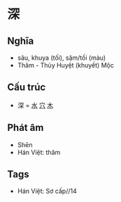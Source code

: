 # 深

## Nghĩa

* sâu, khuya (tối), sậm/tối (màu)
* Thâm - Thủy Huyệt (khuyết) Mộc

## Cấu trúc
* 深 = [水](水.md) [穴](穴.md) [木](木.md)

## Phát âm

* Shēn
* Hán Việt: thâm

## Tags
* Hán Việt: Sơ cấp//14

<script>window.HANZI_FIELD='深';</script>
